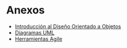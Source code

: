 # Anexos  
 
- [Introducción al Diseño Orientado a Objetos](introduccion.md)  
- [Diagramas UML](diagramasUML.md)
- [Herramientas Agile](DiagramasyDiseños/DiseñosUML/herramientasAgile.md)
